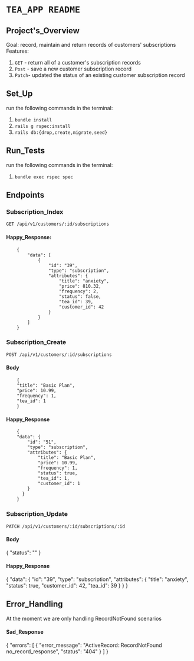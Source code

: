 # `TEA_APP README`

## Project's_Overview
Goal: record, maintain and return records of customers' subscriptions
Features: 
  1. `GET`  - return all of a customer's subscription records 
  2. `Post` - save a new customer subscription record
  3. `Patch`- updated the status of an existing customer subscription record
 
## Set_Up
run the following commands in the terminal: 
  1. `bundle install`
  2. `rails g rspec:install`
  3. `rails db:{drop,create,migrate,seed}`

## Run_Tests
run the following commands in the terminal: 
  1. `bundle exec rspec spec`

## Endpoints
### Subscription_Index
`GET /api/v1/customers/:id/subscriptions`

  #### Happy_Response:
  ```
      {
          "data": [
              {
                  "id": "39",
                  "type": "subscription",
                  "attributes": {
                      "title": "anxiety",
                      "price": 810.32,
                      "frequency": 2,
                      "status": false,
                      "tea_id": 39,
                      "customer_id": 42
                  }
              }
          ]
      }
  ```

### Subscription_Create
`POST /api/v1/customers/:id/subscriptions`

  #### Body
  ```
      {
      "title": "Basic Plan",
      "price": 10.99,
      "frequency": 1,
      "tea_id": 1
      }
  ```

  #### Happy_Response
  ```
      {
      "data": {
          "id": "51",
          "type": "subscription",
          "attributes": {
              "title": "Basic Plan",
              "price": 10.99,
              "frequency": 1,
              "status": true,
              "tea_id": 1,
              "customer_id": 1
          }
        }
      }
  ```

### Subscription_Update
`PATCH /api/v1/customers/:id/subscriptions/:id`

  #### Body
  {
    "status": "" 
  }

  #### Happy_Response
  {
    "data": {
        "id": "39",
        "type": "subscription",
        "attributes": {
            "title": "anxiety",
            "status": true,
            "customer_id": 42,
            "tea_id": 39
        }
    }
  }

## Error_Handling
At the moment we are only handling RecordNotFound scenarios

  #### Sad_Response
  {
    "errors": [
        {
            "error_message": "ActiveRecord::RecordNotFound no_record_response",
            "status": "404"
        }
    ]
  }